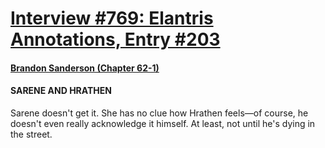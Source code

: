 # [Interview #769: Elantris Annotations, Entry #203](https://www.theoryland.com/intvmain.php?i=769#203)

#### [Brandon Sanderson (Chapter 62-1)](http://www.brandonsanderson.com/annotation/90/Elantris-Chapter-62-1)

#### SARENE AND HRATHEN

Sarene doesn't get it. She has no clue how Hrathen feels—of course, he doesn't even really acknowledge it himself. At least, not until he's dying in the street.

